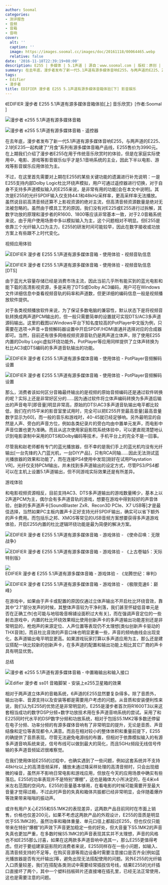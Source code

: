 ```yaml
---
author: Soomal
categories:
- 测评报告
- 音频
- 音箱
- 音响
cover:
  alt: ''
  caption: ''
  image: https://images.soomal.cc/images/doc/20161118/00064465.webp
  relative: false
date: '2016-11-18T22:39:19+08:00'
description: E255 | 多媒体 | 5.1声道 | 源自：www.soomal.com | 版权：原创 |  平均/总评分：07.75/62
summary: 在去年底，漫步者发布了新一代5.1声道有源多媒体音响E255，与两声道的E225、2.1的E235一起构建了系列的产品线，在上半部分我们介绍了漫步者E255在用于传统音乐欣赏时的体验，但是在家庭实际使用中，电影、游戏等影音娱乐似乎才是5.1音响系统的主业，因此下半部分以电影、游戏等影音娱乐应用体验为主。
tags:
- Edifier
- 漫步者
title: EDIFIER 漫步者 E255 5.1声道有源多媒体音箱体验[下] 影音娱乐
---
```


《EDIFIER 漫步者 E255 5.1声道有源多媒体音箱体验[上] 音乐欣赏》[作者:Soomal ]



![漫步者 e255 5.1声道有源多媒体音箱](https://images.soomal.cc/images/doc/20160121/00058088_01.webp)



![漫步者 e255 5.1声道有源多媒体音箱 - 遥控器](https://images.soomal.cc/images/doc/20160121/00058093_01.webp)



在去年底，漫步者发布了新一代5.1声道有源多媒体音响E255，与两声道的E225、2.1的E235一起构建了“月食”系列有源多媒体音箱产品线，E255售价为3990元。在上期我们介绍了漫步者E255在用于传统音乐欣赏时的体验，但是在家庭实际使用中，电影、游戏等影音娱乐似乎才是5.1音响系统的主业，因此下半以电影、游戏等影音娱乐应用体验为主。



不过，在这里首先需要对上期在E255的某些关键功能的遗漏进行补充说明：一是E255支持内部Dolby Logic杜比环绕声模拟，用户可通过遥控器进行切换，对于自身不支持多声道模拟输入的E255来说，是非常有用的功能[会在本文中说明]。其次是E255的光纤SPDIF输入仅支持44.1和48kHz采样率，更高采样率无法播放。虽然说目前高清音频还算不上影视资源的绝对主流，但高清音频资源数量是绝对无法被忽略的。虽然由于模具工艺的原因，我们没有对E225或E255进行过拆解，其数字功放的原理和漫步者的R1600、1800等应该非常基本一致，对于2.0音箱系统来说，由于用户使用场景中多以模拟输入为主，这个问题相对不明显。但E255是依靠三个光纤输入口为主力，E255的研发时间可能较早，因此在数字接收或功放方案上有些跟不上时代变化。



视频应用体验



![EDIFIER 漫步者 E255 5.1声道有源多媒体音箱 - 使用体验 - 视频音轨信息](https://images.soomal.cc/images/doc/20161118/00064457_01.webp)



![EDIFIER 漫步者 E255 5.1声道有源多媒体音箱 - 使用体验 - 视频音轨信息[DTS]](https://images.soomal.cc/images/doc/20161118/00064458_01.webp)



由于蓝光大容量存储已经是消费市场主流，因此当前几乎所有能买到的蓝光电影和能下载的高清影视资源，多是采用了DTS或Dolby AC3编码，用户可在Windows文件详细信息中查看视频音轨的码率和声道数，但更详细的编码信息一般是视频播放软件提供。



对于各类视频播放软件来说，为了保证多数电脑的兼容性，默认状态下是将视频音轨转换成两声道PCM输出的，但一般只需要简单的设置就可实现DTS/AC3多声道源码输出。这里的截图以Windows平台下知名度较高的PotPlayer中文版为例，只需要在选项->声音->音频解码器设置中开启SPDIF/HDMI直通并选择对应的合成器即可。当然，目前还有很多网络视频资源音轨仍是两声道立体声，除了使用E255内置的Dolby Logic虚拟环绕功能外，PotPlayer等应用同样提供了立体声转换为杜比AC3或DTS编码的多声道音轨输出的功能。



![EDIFIER 漫步者 E255 5.1声道有源多媒体音箱 - 使用体验 - PotPlayer音频解码设置](https://images.soomal.cc/images/doc/20161118/00064459_01.webp)



![EDIFIER 漫步者 E255 5.1声道有源多媒体音箱 - 使用体验 - PotPlayer音频解码设置](https://images.soomal.cc/images/doc/20161118/00064460_01.webp)



那么，消费者该如何区分音箱最终输出的是视频的原始音频编码还是通过软件转换的呢？实际上还是非常好区分的……因为通过软件将立体声编码转换为多声道后输出的声音电平[即音量]明显非常高，原始的DTS\AC3多声道音轨输出电平都比较低，我们在约15平米的影音室里试用时，完全可以把E255开至最高音量[最高音量数字显示为60]，而一般的音乐和游戏时，40-45就已经足够响。另外最明显的自然是人声、旁白的声音方位，例如各类纪录片的旁白均由中置单元发声，而电影中声音位置也更为准确。而且从这次使用家庭影院系统体验中，可以更直观清楚地认识到电影录制中采用的DTS和Dolby编码等技术，手机平台上的完全不是一回事。



尽管我和赵老师都有专门的蓝光播放器，但不幸的是我们手上的蓝光机均没有光纤输出[一台先锋的入门蓝光机，一台DIY产品]，只有RCA同轴……因此无法测试蓝光播放器的效果和功能了，而在连接PS4使用中发现[刚好在试用Playstation VR]，光纤仅支持PCM输出，并未找到多声道输出的设定方式，尽管PS3/PS4都可以在主机上设置5.1声道输出，但不同游戏实际效果还是有所差异。



游戏体验



和电影视频资源相反，目前支持AC3、DTS多声道输出的游戏数量稀少，基本上以2声道PCM为主，偶尔会有多声道音轨的游戏，想要在游戏中得到较好的声音体验，创新的多声道声卡[SoundBlaster ZxR、Recon3D PCIe、X7 USB等]才是最佳选择，当然如果PC主板内置声卡正好支持光纤SPDIF输出，确实可以省下额外的声卡费用。而包括乐之邦、XMOS等常见的USB音频方案想要获得多声道游戏体验，开启E255内置的杜比逻辑环绕功能是最为简便的解决方案。



![EDIFIER 漫步者 E255 5.1声道有源多媒体音箱 - 游戏体验 - 《使命召唤：无限战争》](https://images.soomal.cc/images/doc/20161118/00064461_01.webp)



![EDIFIER 漫步者 E255 5.1声道有源多媒体音箱 - 游戏体验 - 《上古卷轴5：天际特别版》](https://images.soomal.cc/images/doc/20161118/00064462_01.webp)



![EDIFIER 漫步者 E255 5.1声道有源多媒体音箱 - 游戏体验 - 《龙腾世纪：审判》](https://images.soomal.cc/images/doc/20161118/00064463_01.webp)



![EDIFIER 漫步者 E255 5.1声道有源多媒体音箱 - 游戏体验 - 《极限竞速6：巅峰》](https://images.soomal.cc/images/doc/20161118/00064464_01.webp)



在游戏中，如果由于声卡或配置的原因仅通过立体声输出不开启杜比环绕音效，靠其中“2.1”部分发声的时候，其整体声音较为干净利落，我们甚至怀疑低音单元是否在正确工作[也可能与地毯吸音棉铺设面积过大有关]，而在强调声音定位的一些射击游戏中，内置的杜比环绕效果相比使用创新声卡的多声道输出功能差别还是非常明显的，枪炮声的来源定位、人声位置等表现仍不太理想[类似创新声卡驱动的THX音效]，而且杜比音效的声音口味也明显更重一些，声音的频响曲线会出现变化，各声道输出电平明显更高。如果游戏玩家打算以多声道应用为主，那么还是建议搭配一块比较新的创新声卡，在多声道的配置和输出功能上相比其它厂商的声卡具有明显优势。



总结



![漫步者 e255 5.1声道有源多媒体音箱 - 中置箱输出和输入接口](https://images.soomal.cc/images/doc/20160121/00058084_01.webp)



![Edifier 漫步者 ss01 音箱脚架 - 安装上e255卫星箱的效果](https://images.soomal.cc/images/doc/20160121/00058101_01.webp)



相对于两声道立体声的音箱系统，6声道的E255显然要复杂得多。除了音质外，输出功率、音源支持以及安装等都是需要用户考虑的问题。从音质和安装便利性来说，我们认为E255的优势还是非常明显的，E255是漫步者首次将R1600T3以来这套相当成功的数字DSP分频+数字功放技术用在多声道音响系统的尝试。采用了和E225同时代水平的DSP数字分频和功放系统，相对于包括S5.1MK2等多数还停留在电子分频、功率分频的有源多媒体音响有了非常明显的提升，无论是音质、声音结像和定位等表现都令人满意。而且在相对较小的整体体积和重量前提下，E255的确提供了音质表现。尽管无法避免电源线的布置，但相对于依靠模拟输入的有源多声道音响系统来说，信号布线可以做到最大的简化，而且5GHz频段无线信号传输的多声道音频延迟很难察觉。



在我们使用体验E255的过程中，也确实遇到了一些问题，例如这套系统并不支持48kHz以上的高清音频采样，播放未通过降采样处理的高清音频时，只会出现细微的噪音，虽然并不影响日常电影和游戏应用，但放在今天的应用场景中确实有些落后。E255的功率表现并不是特别“爆棚”，这也是箱体大小所决定的，在4米x4米左右范围的空间内，E255的音量基本够用，在看电影的时候可能需要开至最大音量才觉得过瘾，不过此时声音的失真和箱体共振都已经非常明显，会伴随着爆炸等效果带来嗡嗡的振动声。



或许有用户关心E255和S5.1MK2的表现差异，这两款产品目前同时在市面上销售，价格也仅差200元，如果不考虑这两款产品的外观设计，E255的音质是明显优于S5.1MK2的，虽然功率和箱体重量、单元口径上都超过E255，但也仅仅只能带来在特别“爆棚”的声效下声音更加稳定一些的好处，但大音量下S5.1MK2的声音失真也更加严重，在多数时候S5.1MK2的声音表现其实并不太理想，声音的风格也不如E255那么讨喜，如果在这两款多声道音响中选其一，那么E255更值得考虑。但对于要组建家庭影院的消费者来说，E255同样存在一些小问题，如输入、高清音频支持的不足等，在购买音源等周边设备时需要注意接口是否齐全[例如蓝光播放器是否有光纤输出]等，避免出现无法搭配使用的问题。另外E255的光纤输入口质量较差，我们在搭配各类测试中需要经常插拔信号线，结果E255的光纤插口直接坏了两个，其中一个塑料挡板碎片还直接堵在插孔里，已经无法正常使用，这也是需要注意的问题。